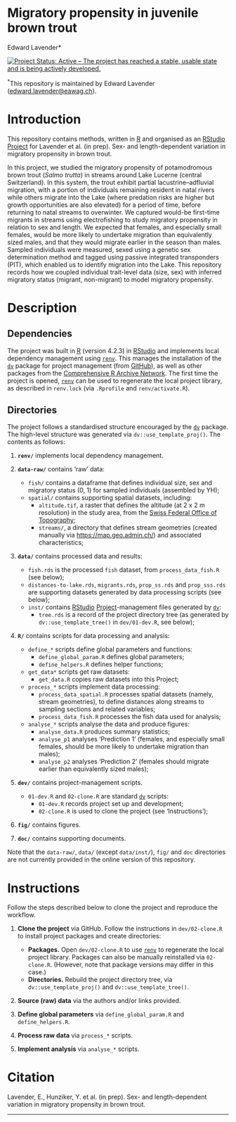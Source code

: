 Migratory propensity in juvenile brown trout
================
Edward Lavender\*

[![Project Status: Active – The project has reached a stable, usable
state and is being actively
developed.](https://www.repostatus.org/badges/latest/active.svg)](https://www.repostatus.org/#active)

<sup>\*</sup>This repository is maintained by Edward Lavender
(<edward.lavender@eawag.ch>).

# Introduction

This repository contains methods, written in
[R](https://www.r-project.org/) and organised as an
[RStudio](https://www.rstudio.com/)
[Project](https://r4ds.had.co.nz/workflow-projects.html) for Lavender et
al. (in prep). Sex- and length-dependent variation in migratory
propensity in brown trout.

In this project, we studied the migratory propensity of potamodromous
brown trout (*Salmo trutta*) in streams around Lake Lucerne (central
Switzerland). In this system, the trout exhibit partial
lacustrine–adfluvial migration, with a portion of individuals remaining
resident in natal rivers while others migrate into the Lake (where
predation risks are higher but growth opportunities are also elevated)
for a period of time, before returning to natal streams to overwinter.
We captured would-be first-time migrants in streams using electrofishing
to study migratory propensity in relation to sex and length. We expected
that females, and especially small females, would be more likely to
undertake migration than equivalently sized males, and that they would
migrate earlier in the season than males. Sampled individuals were
measured, sexed using a genetic sex determination method and tagged
using passive integrated transponders (PIT), which enabled us to
identify migration into the Lake. This repository records how we coupled
individual trait-level data (size, sex) with inferred migratory status
(migrant, non-migrant) to model migratory propensity.

# Description

## Dependencies

The project was built in [R](https://www.r-project.org/) (version 4.2.3)
in [RStudio](https://www.rstudio.com/) and implements local dependency
management using
[`renv`](https://rstudio.github.io/renv/articles/renv.html). This
manages the installation of the
[`dv`](https://github.com/edwardlavender/dv) package for project
management (from [GitHub](https://github.com/)), as well as other
packages from the [Comprehensive R Archive
Network](https://cran.r-project.org/). The first time the project is
opened, [`renv`](https://rstudio.github.io/renv/articles/renv.html) can
be used to regenerate the local project library, as described in
`renv.lock` (via `.Rprofile` and `renv/activate.R`).

## Directories

The project follows a standardised structure encouraged by the
[`dv`](https://github.com/edwardlavender/dv) package. The high-level
structure was generated via `dv::use_template_proj()`. The contents as
follows:

1.  **`renv/`** implements local dependency management.

2.  **`data-raw/`** contains ‘raw’ data:

    - `fish/` contains a dataframe that defines individual size, sex and
      migratory status (0, 1) for sampled individuals (assembled by YH);
    - `spatial/` contains supporting spatial datasets, including:
      - `altitude.tif`, a raster that defines the altitude (at 2 x 2 m
        resolution) in the study area, from the [Swiss Federal Office of
        Topography](https://www.swisstopo.admin.ch/en/geodata/height/alti3d.html);
      - `streams/`, a directory that defines stream geometries (created
        manually via <https://map.geo.admin.ch/>) and associated
        characteristics; <br/>

3.  **`data/`** contains processed data and results:

    - `fish.rds` is the processed `fish` dataset, from
      `process_data_fish.R` (see below);
    - `distances-to-lake.rds`, `migrants.rds`, `prop_ss.rds` and
      `prop_sss.rds` are supporting datasets generated by data
      processing scripts (see below);
    - `inst/` contains [RStudio](https://www.rstudio.com/)
      [Project](https://r4ds.had.co.nz/workflow-projects.html)-management
      files generated by [`dv`](https://github.com/edwardlavender/dv):
      - `tree.rds` is a record of the project directory tree (as
        generated by `dv::use_template_tree()` in `dev/01-dev.R`, see
        below); <br/>

4.  **`R/`** contains scripts for data processing and analysis:

    - `define_*` scripts define global parameters and functions:
      - `define_global_param.R` defines global parameters;
      - `define_helpers.R` defines helper functions;
    - `get_data*` scripts get raw datasets:
      - `get_data.R` copies raw datasets into this Project;
    - `process_*` scripts implement data processing:
      - `process_data_spatial.R` processes spatial datasets (namely,
        stream geometries), to define distances along streams to
        sampling sections and related variables;
      - `process_data_fish.R` processes the fish data used for analysis;
    - `analyse_*` scripts analyse the data and produce figures:
      - `analyse_data.R` produces summary statistics;
      - `analyse_p1` analyses ‘Prediction 1’ (females, and especially
        small females, should be more likely to undertake migration than
        males);
      - `analyse_p2` analyses ‘Prediction 2’ (females should migrate
        earlier than equivalently sized males); <br/>

5.  **`dev/`** contains project-management scripts.

    - `01-dev.R` and `02-clone.R` are standard
      [`dv`](https://github.com/edwardlavender/dv) scripts:
      - `01-dev.R` records project set up and development;
      - `02-clone.R` is used to clone the project (see ‘Instructions’);

6.  **`fig/`** contains figures.

7.  **`doc/`** contains supporting documents.

Note that the `data-raw/`, `data/` (except `data/inst/`), `fig/` and
`doc` directories are not currently provided in the online version of
this repository.

# Instructions

Follow the steps described below to clone the project and reproduce the
workflow.

1.  **Clone the project** via GitHub. Follow the instructions in
    `dev/02-clone.R` to install project packages and create directories:

    - **Packages.** Open `dev/02-clone.R` to use
      [`renv`](https://rstudio.github.io/renv/articles/renv.html) to
      regenerate the local project library. Packages can also be
      manually reinstalled via `02-clone.R`. (However, note that package
      versions may differ in this case.)
    - **Directories.** Rebuild the project directory tree, via
      `dv::use_template_proj()` and `dv::use_template_tree()`.

2.  **Source (raw) data** via the authors and/or links provided.

3.  **Define global parameters** via `define_global_param.R` and
    `define_helpers.R`.

4.  **Process raw data** via `process_*` scripts.

5.  **Implement analysis** via `analyse_*` scripts.

# Citation

Lavender, E., Hunziker, Y. et al. (in prep). Sex- and length-dependent
variation in migratory propensity in brown trout.

------------------------------------------------------------------------
